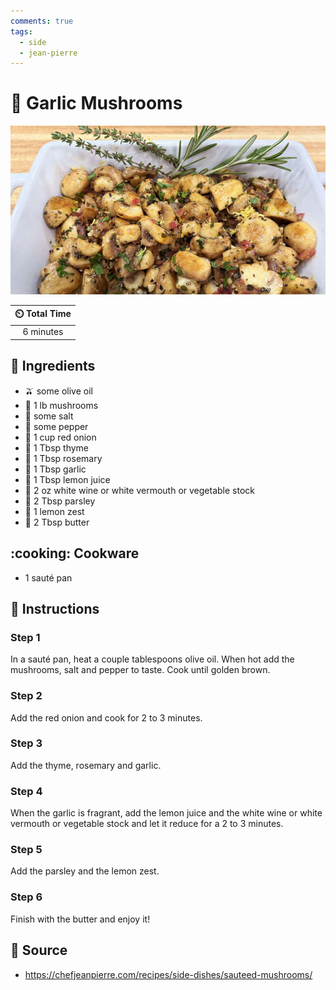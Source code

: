 ```yaml
---
comments: true
tags:
  - side
  - jean-pierre
---
```

# :mushroom: Garlic Mushrooms

![Garlic Mushrooms](../assets/images/garlic-mushrooms.jpg)

| :timer_clock: Total Time |
|:-----------------------: |
| 6 minutes |

## :salt: Ingredients

- :olive: some olive oil
- :mushroom: 1 lb mushrooms
- :salt: some salt
- :salt: some pepper
- :onion: 1 cup red onion
- :herb: 1 Tbsp thyme
- :herb: 1 Tbsp rosemary
- :garlic: 1 Tbsp garlic
- :lemon: 1 Tbsp lemon juice
- :wine_glass: 2 oz white wine or white vermouth or vegetable stock
- :herb: 2 Tbsp parsley
- :lemon: 1 lemon zest
- :butter: 2 Tbsp butter

## :cooking: Cookware

- 1 sauté pan

## :pencil: Instructions

### Step 1

In a sauté pan, heat a couple tablespoons olive oil. When hot add the mushrooms, salt and pepper to taste. Cook until
golden brown.

### Step 2

Add the red onion and cook for 2 to 3 minutes.

### Step 3

Add the thyme, rosemary and garlic.

### Step 4

When the garlic is fragrant, add the lemon juice and the white wine or white vermouth or vegetable stock and let it
reduce for a 2 to 3 minutes.

### Step 5

Add the parsley and the lemon zest.

### Step 6

Finish with the butter and enjoy it!

## :link: Source

- <https://chefjeanpierre.com/recipes/side-dishes/sauteed-mushrooms/>
